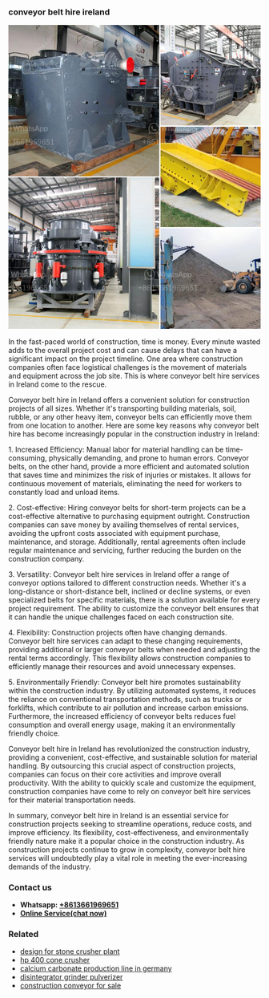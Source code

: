<h3>conveyor belt hire ireland</h3><img src='1708499349.jpg' alt=''><p>In the fast-paced world of construction, time is money. Every minute wasted adds to the overall project cost and can cause delays that can have a significant impact on the project timeline. One area where construction companies often face logistical challenges is the movement of materials and equipment across the job site. This is where conveyor belt hire services in Ireland come to the rescue.</p><p>Conveyor belt hire in Ireland offers a convenient solution for construction projects of all sizes. Whether it's transporting building materials, soil, rubble, or any other heavy item, conveyor belts can efficiently move them from one location to another. Here are some key reasons why conveyor belt hire has become increasingly popular in the construction industry in Ireland:</p><p>1. Increased Efficiency: Manual labor for material handling can be time-consuming, physically demanding, and prone to human errors. Conveyor belts, on the other hand, provide a more efficient and automated solution that saves time and minimizes the risk of injuries or mistakes. It allows for continuous movement of materials, eliminating the need for workers to constantly load and unload items.</p><p>2. Cost-effective: Hiring conveyor belts for short-term projects can be a cost-effective alternative to purchasing equipment outright. Construction companies can save money by availing themselves of rental services, avoiding the upfront costs associated with equipment purchase, maintenance, and storage. Additionally, rental agreements often include regular maintenance and servicing, further reducing the burden on the construction company.</p><p>3. Versatility: Conveyor belt hire services in Ireland offer a range of conveyor options tailored to different construction needs. Whether it's a long-distance or short-distance belt, inclined or decline systems, or even specialized belts for specific materials, there is a solution available for every project requirement. The ability to customize the conveyor belt ensures that it can handle the unique challenges faced on each construction site.</p><p>4. Flexibility: Construction projects often have changing demands. Conveyor belt hire services can adapt to these changing requirements, providing additional or larger conveyor belts when needed and adjusting the rental terms accordingly. This flexibility allows construction companies to efficiently manage their resources and avoid unnecessary expenses.</p><p>5. Environmentally Friendly: Conveyor belt hire promotes sustainability within the construction industry. By utilizing automated systems, it reduces the reliance on conventional transportation methods, such as trucks or forklifts, which contribute to air pollution and increase carbon emissions. Furthermore, the increased efficiency of conveyor belts reduces fuel consumption and overall energy usage, making it an environmentally friendly choice.</p><p>Conveyor belt hire in Ireland has revolutionized the construction industry, providing a convenient, cost-effective, and sustainable solution for material handling. By outsourcing this crucial aspect of construction projects, companies can focus on their core activities and improve overall productivity. With the ability to quickly scale and customize the equipment, construction companies have come to rely on conveyor belt hire services for their material transportation needs.</p><p>In summary, conveyor belt hire in Ireland is an essential service for construction projects seeking to streamline operations, reduce costs, and improve efficiency. Its flexibility, cost-effectiveness, and environmentally friendly nature make it a popular choice in the construction industry. As construction projects continue to grow in complexity, conveyor belt hire services will undoubtedly play a vital role in meeting the ever-increasing demands of the industry.</p><h3>Contact us</h3><ul><li><strong>Whatsapp:&nbsp;<a href="https://wa.me/8613661969651">+8613661969651</a></strong></li><li><a href="https://swt.shibang-china.com/?git&amp;zhl&amp;conveyor belt hire ireland"><strong>Online Service(chat now)</strong></a></li></ul><h3>Related</h3><ul><li><a href='design for stone crusher plant.md'>design for stone crusher plant</a></li><li><a href='hp 400 cone crusher.md'>hp 400 cone crusher</a></li><li><a href='calcium carbonate production line in germany.md'>calcium carbonate production line in germany</a></li><li><a href='disintegrator grinder pulverizer.md'>disintegrator grinder pulverizer</a></li><li><a href='construction conveyor for sale.md'>construction conveyor for sale</a></li></ul>